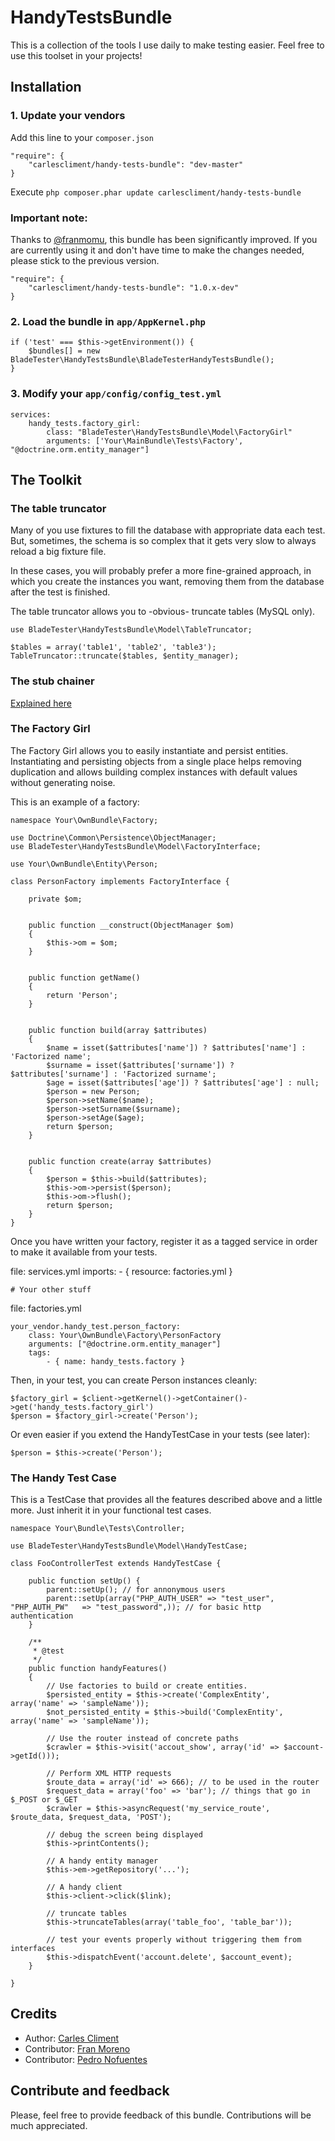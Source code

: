 HandyTestsBundle
==================

This is a collection of the tools I use daily to make testing easier. Feel free to use this toolset in your projects!




## Installation

### 1. Update your vendors

Add this line to your `composer.json`

    "require": {
        "carlescliment/handy-tests-bundle": "dev-master"
    }

Execute `php composer.phar update carlescliment/handy-tests-bundle`

### Important note:
Thanks to [@franmomu][franmomu], this bundle has been significantly improved. If you are currently using it and don't have time to make the changes needed, please stick to the previous version.

    "require": {
        "carlescliment/handy-tests-bundle": "1.0.x-dev"
    }


### 2. Load the bundle in `app/AppKernel.php`
    if ('test' === $this->getEnvironment()) {
        $bundles[] = new BladeTester\HandyTestsBundle\BladeTesterHandyTestsBundle();
    }

### 3. Modify your `app/config/config_test.yml`

    services:
        handy_tests.factory_girl:
            class: "BladeTester\HandyTestsBundle\Model\FactoryGirl"
            arguments: ['Your\MainBundle\Tests\Factory', "@doctrine.orm.entity_manager"]


## The Toolkit

### The table truncator
Many of you use fixtures to fill the database with appropriate data each test. But, sometimes, the schema is so complex that it gets very slow to always reload a big fixture file.

In these cases, you will probably prefer a more fine-grained approach, in which you create the instances you want, removing them from the database after the test is finished.

The table truncator allows you to -obvious- truncate tables (MySQL only).

    use BladeTester\HandyTestsBundle\Model\TableTruncator;

    $tables = array('table1', 'table2', 'table3');
    TableTruncator::truncate($tables, $entity_manager);


### The stub chainer
[Explained here][stubchainer]

### The Factory Girl
The Factory Girl allows you to easily instantiate and persist entities. Instantiating and persisting objects from a single place helps removing duplication and allows building complex instances with default values without generating noise.


This is an example of a factory:

    namespace Your\OwnBundle\Factory;

    use Doctrine\Common\Persistence\ObjectManager;
    use BladeTester\HandyTestsBundle\Model\FactoryInterface;

    use Your\OwnBundle\Entity\Person;

    class PersonFactory implements FactoryInterface {

        private $om;


        public function __construct(ObjectManager $om)
        {
            $this->om = $om;
        }


        public function getName()
        {
            return 'Person';
        }


        public function build(array $attributes)
        {
            $name = isset($attributes['name']) ? $attributes['name'] : 'Factorized name';
            $surname = isset($attributes['surname']) ? $attributes['surname'] : 'Factorized surname';
            $age = isset($attributes['age']) ? $attributes['age'] : null;
            $person = new Person;
            $person->setName($name);
            $person->setSurname($surname);
            $person->setAge($age);
            return $person;
        }


        public function create(array $attributes)
        {
            $person = $this->build($attributes);
            $this->om->persist($person);
            $this->om->flush();
            return $person;
        }
    }


Once you have written your factory, register it as a tagged service in order to make it available from your tests.

file: services.yml
    imports:
        - { resource: factories.yml }

    # Your other stuff

file: factories.yml

    your_vendor.handy_test.person_factory:
        class: Your\OwnBundle\Factory\PersonFactory
        arguments: ["@doctrine.orm.entity_manager"]
        tags:
            - { name: handy_tests.factory }



Then, in your test, you can create Person instances cleanly:


    $factory_girl = $client->getKernel()->getContainer()->get('handy_tests.factory_girl')
    $person = $factory_girl->create('Person');


Or even easier if you extend the HandyTestCase in your tests (see later):

    $person = $this->create('Person');



### The Handy Test Case

This is a TestCase that provides all the features described above and a little more. Just inherit it in your functional test cases.


    namespace Your\Bundle\Tests\Controller;

    use BladeTester\HandyTestsBundle\Model\HandyTestCase;

    class FooControllerTest extends HandyTestCase {

        public function setUp() {
            parent::setUp(); // for annonymous users
            parent::setUp(array("PHP_AUTH_USER" => "test_user", "PHP_AUTH_PW"   => "test_password",)); // for basic http authentication
        }

        /**
         * @test
         */
        public function handyFeatures()
        {
            // Use factories to build or create entities.
            $persisted_entity = $this->create('ComplexEntity', array('name' => 'sampleName'));
            $not_persisted_entity = $this->build('ComplexEntity', array('name' => 'sampleName'));

            // Use the router instead of concrete paths
            $crawler = $this->visit('accout_show', array('id' => $account->getId()));

            // Perform XML HTTP requests
            $route_data = array('id' => 666); // to be used in the router
            $request_data = array('foo' => 'bar'); // things that go in $_POST or $_GET
            $crawler = $this->asyncRequest('my_service_route', $route_data, $request_data, 'POST');

            // debug the screen being displayed
            $this->printContents();

            // A handy entity manager
            $this->em->getRepository('...');

            // A handy client
            $this->client->click($link);

            // truncate tables
            $this->truncateTables(array('table_foo', 'table_bar'));

            // test your events properly without triggering them from interfaces
            $this->dispatchEvent('account.delete', $account_event);
        }

    }



## Credits

* Author: [Carles Climent][carlescliment]
* Contributor: [Fran Moreno][franmomu]
* Contributor: [Pedro Nofuentes][pedronofuentes]


## Contribute and feedback

Please, feel free to provide feedback of this bundle. Contributions will be much appreciated.



[carlescliment]: https://github.com/carlescliment
[franmomu]: https://github.com/franmomu
[pedronofuentes]: https://github.com/pedronofuentes
[stubchainer]: https://github.com/carlescliment/BladeTester/tree/master/ChainedStubsBundle

